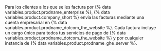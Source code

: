 Para los clientes a los que se les factura por {% data variables.product.prodname_enterprise %}, {% data variables.product.company_short %} envía las facturas mediante una cuenta empresarial en {% data variables.product.prodname_dotcom_the_website %}. Cada factura incluye un cargo único para todos tus servicios de pago de {% data variables.product.prodname_dotcom_the_website %} y por cualquier instancia de {% data variables.product.prodname_ghe_server %}.
